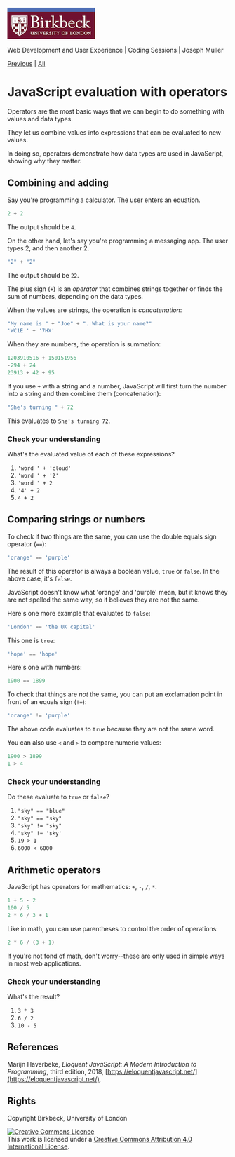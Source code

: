 ![Birkbeck, University of London](images/birkbeck-logo.jpg)

Web Development and User Experience | Coding Sessions | Joseph Muller

[Previous](javascript-values-and-data-types.md) | [All](README.md)

# JavaScript evaluation with operators

Operators are the most basic ways that we can begin to do something with values and data types.

They let us combine values into expressions that can be evaluated to new values.

In doing so, operators demonstrate how data types are used in JavaScript, showing why they matter.

## Combining and adding

Say you're programming a calculator. The user enters an equation.

```js
2 + 2
```

The output should be `4`.

On the other hand, let's say you're programming a messaging app. The user types 2, and then another 2.

```js
"2" + "2"
```

The output should be `22`.

The plus sign (`+`) is an *operator* that combines strings together or finds the sum of numbers, depending on the data types.

When the values are strings, the operation is *concatenation*:

```js
"My name is " + "Joe" + ". What is your name?"
'WC1E ' + '7HX'
```

When they are numbers, the operation is summation:

```js
1203910516 + 150151956
-294 + 24
23913 + 42 + 95
```

If you use `+` with a string and a number, JavaScript will first turn the number into a string and then combine them (concatenation):

```js
"She's turning " + 72
```

This evaluates to `She's turning 72`.

### Check your understanding

What's the evaluated value of each of these expressions?

1. `'word ' + 'cloud'`
2. `'word ' + '2'`
3. `'word ' + 2`
4. `'4' + 2`
5. `4 + 2`

<!--
1. `word cloud`
2. `word 2`
3. `word 2`
4. `42`
5. `6`
-->

## Comparing strings or numbers

To check if two things are the same, you can use the double equals sign operator (`==`):

```js
'orange' == 'purple'
```

The result of this operator is always a boolean value, `true` or `false`. In the above case, it's `false`.

JavaScript doesn't know what 'orange' and 'purple' mean, but it knows they are not spelled the same way, so it believes they are not the same.

Here's one more example that evaluates to `false`:

```js
'London' == 'the UK capital'
```

This one is `true`:

```js
'hope' == 'hope'
```

Here's one with numbers:

```js
1900 == 1899
```

To check that things are *not* the same, you can put an exclamation point in front of an equals sign (`!=`):

```js
'orange' != 'purple'
```

The above code evaluates to `true` because they are not the same word.

You can also use `<` and `>` to compare numeric values:

```js
1900 > 1899
1 > 4
```

### Check your understanding

Do these evaluate to `true` or `false`?

1. `"sky" == "blue"`
2. `"sky" == "sky"`
3. `"sky" != "sky"`
4. `"sky" != 'sky'`
5. `19 > 1`
6. `6000 < 6000`

## Arithmetic operators

JavaScript has operators for mathematics: `+`, `-`, `/`, `*`.

```js
1 + 5 - 2
100 / 5
2 * 6 / 3 + 1
```

Like in math, you can use parentheses to control the order of operations:

```js
2 * 6 / (3 + 1)
```

If you're not fond of math, don't worry--these are only used in simple ways in most web applications.

### Check your understanding

What's the result?

1. `3 * 3`
2. `6 / 2`
3. `10 - 5`

## References
Marijn Haverbeke, *Eloquent JavaScript: A Modern Introduction to Programming*, third edition, 2018, [https://eloquentjavascript.net/](https://eloquentjavascript.net/).

## Rights
Copyright Birkbeck, University of London

<a rel="license" href="http://creativecommons.org/licenses/by/4.0/"><img alt="Creative Commons Licence" src="https://i.creativecommons.org/l/by/4.0/88x31.png" /></a><br />This work is licensed under a <a rel="license" href="http://creativecommons.org/licenses/by/4.0/">Creative Commons Attribution 4.0 International License</a>.
